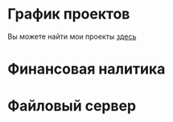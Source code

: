 # График проектов

Вы можете найти мои проекты [здесь](https://www.youtube.com)

# Финансовая налитика

# Файловый сервер